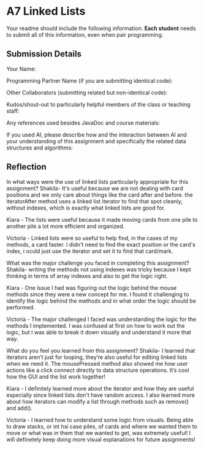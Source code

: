 # A7 Linked Lists

Your readme should include the following information. **Each student** needs to submit all of this information, even when pair programming. 

## Submission Details

Your Name:


Programming Partner Name (if you are submitting identical code):


Other Collaborators (submitting related but non-identical code):


Kudos/shout-out to particularly helpful members of the class or teaching staff:


Any references used besides JavaDoc and course materials:


If you used AI, please describe how and the interaction between AI and your understanding of this assignment and specifically the related data structures and algorithms:

## Reflection

In what ways were the use of linked lists particularly appropriate for this assignment?
Shakila- It's useful because we are not dealing with card positions and we only care about things like the card after and before. the iteratorAfter method uses a linked list iterator to find that spot cleanly, without indexes, which is exactly what linked lists are good for.

Kiara - The lists were useful because it made moving cards from one pile to another pile a lot more efficient and organized. 

Victoria - Linked lists were so useful to help find, in the cases of my methods, a card faster. I didn't need to find the exact position or the card's index, i oculd just use the iterator and set it to find that card/mark.

What was the major challenge you faced in completing this assignment?
Shakila- writing the methods not using indexes was tricky because I kept thinking in terms of array indexes and also to get the logic right. 

Kiara - One issue I had was figuring out the logic behind the mouse methods since they were a new concept for me. I found it challenging to identify the logic behind the methods and in what order the logic should be performed.


Victoria - The major challenged I faced was understanding the logic for the methods I implemented. I was confused at first on how to work out the logic, but I was able to break it down visually and understand it more  that way.


What do you feel you learned from this assignment?
Shakila- I learned that iterators aren’t just for looping, they’re also useful for editing linked lists when we need it. The mousePressed method also showed me how user actions like a click connect directly to data structure operations. It’s cool how the GUI and the list work together!

Kiara - I definitely learned more about the iterator and how they are useful especially since linked lists don't have random access. I also learned more about how iterators can modify a list through methods such as remove() and add().



Victoria - I learned how to understand some logic from visuals. Being able to draw stacks, or int hsi case piles, of cards and where we wanted them to move or what was in them that we wanted to get, was extremely useful! I will definetely keep doing more visual explanations for future assignments!